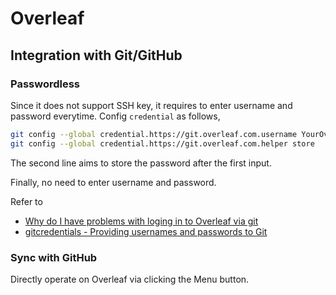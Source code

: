 # Overleaf

## Integration with Git/GitHub

### Passwordless

Since it does not support SSH key, it requires to enter username and password everytime. Config `credential` as follows,

```bash
git config --global credential.https://git.overleaf.com.username YourOverleafAccount
git config --global credential.https://git.overleaf.com.helper store
```

The second line aims to store the password after the first input.

Finally, no need to enter username and password.

Refer to

- [Why do I have problems with loging in to Overleaf via git](https://stackoverflow.com/questions/59293055/why-do-i-have-problems-with-loging-in-to-overleaf-via-git)
- [gitcredentials - Providing usernames and passwords to Git](https://git-scm.com/docs/gitcredentials)

### Sync with GitHub

Directly operate on Overleaf via clicking the Menu button.
